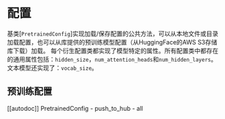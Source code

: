 <!--版权2020 The HuggingFace团队。版权所有。

根据Apache许可证，第2版（“许可证”）；你不得使用此文件，除非符合许可证的规定。
你可以在以下网站获取许可证的副本：

http://www.apache.org/licenses/LICENSE-2.0

除非适用法律要求或书面同意，否则根据许可证分发的软件基于“按原样提供”的基础上，不附带任何担保或条件，无论是明示的还是暗示的。请参阅许可证以获取具体语言的权限和限制。

⚠️请注意，本文件采用Markdown格式，但包含特定于我们的文档生成器（类似于MDX）的语法，可能无法在Markdown查看器中正确呈现。

-->

# 配置

基类[`PretrainedConfig`]实现加载/保存配置的公共方法，可以从本地文件或目录加载配置，也可以从库提供的预训练模型配置（从HuggingFace的AWS S3存储库下载）加载。
每个衍生配置类都实现了模型特定的属性。所有配置类中都存在的通用属性包括：`hidden_size`，`num_attention_heads`和`num_hidden_layers`。文本模型还实现了：`vocab_size`。

## 预训练配置

[[autodoc]] PretrainedConfig
    - push_to_hub
    - all
